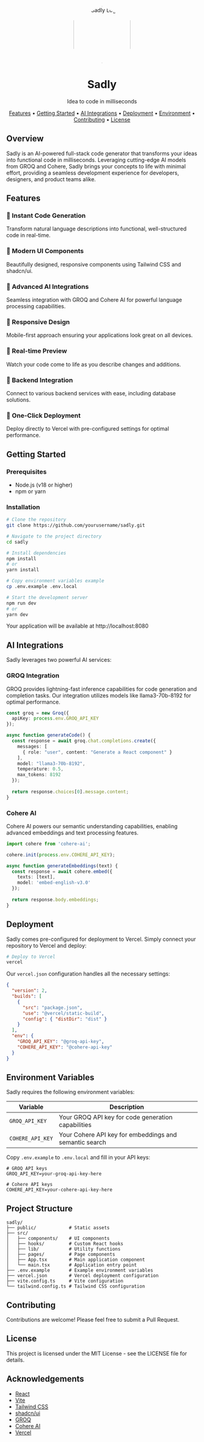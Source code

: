 
<p align="center">
  <img src="https://via.placeholder.com/150" alt="Sadly Logo" width="150" height="150" style="clip-path: polygon(50% 0%, 100% 25%, 100% 75%, 50% 100%, 0% 75%, 0% 25%);" />
</p>

<h1 align="center">Sadly</h1>
<p align="center">Idea to code in milliseconds</p>

<p align="center">
  <a href="#features">Features</a> •
  <a href="#getting-started">Getting Started</a> •
  <a href="#ai-integrations">AI Integrations</a> •
  <a href="#deployment">Deployment</a> •
  <a href="#environment-variables">Environment</a> •
  <a href="#contributing">Contributing</a> •
  <a href="#license">License</a>
</p>

## Overview

Sadly is an AI-powered full-stack code generator that transforms your ideas into functional code in milliseconds. Leveraging cutting-edge AI models from GROQ and Cohere, Sadly brings your concepts to life with minimal effort, providing a seamless development experience for developers, designers, and product teams alike.

## Features

### 🚀 Instant Code Generation
Transform natural language descriptions into functional, well-structured code in real-time.

### 🎨 Modern UI Components
Beautifully designed, responsive components using Tailwind CSS and shadcn/ui.

### 🧠 Advanced AI Integrations
Seamless integration with GROQ and Cohere AI for powerful language processing capabilities.

### 📱 Responsive Design
Mobile-first approach ensuring your applications look great on all devices.

### 🔄 Real-time Preview
Watch your code come to life as you describe changes and additions.

### 🔌 Backend Integration
Connect to various backend services with ease, including database solutions.

### 🚢 One-Click Deployment
Deploy directly to Vercel with pre-configured settings for optimal performance.

## Getting Started

### Prerequisites
- Node.js (v18 or higher)
- npm or yarn

### Installation

```bash
# Clone the repository
git clone https://github.com/yourusername/sadly.git

# Navigate to the project directory
cd sadly

# Install dependencies
npm install
# or
yarn install

# Copy environment variables example
cp .env.example .env.local

# Start the development server
npm run dev
# or
yarn dev
```

Your application will be available at http://localhost:8080

## AI Integrations

Sadly leverages two powerful AI services:

### GROQ Integration

GROQ provides lightning-fast inference capabilities for code generation and completion tasks. Our integration utilizes models like llama3-70b-8192 for optimal performance.

```typescript
const groq = new Groq({ 
  apiKey: process.env.GROQ_API_KEY 
});

async function generateCode() {
  const response = await groq.chat.completions.create({
    messages: [
      { role: "user", content: "Generate a React component" }
    ],
    model: "llama3-70b-8192",
    temperature: 0.5,
    max_tokens: 8192
  });
  
  return response.choices[0].message.content;
}
```

### Cohere AI

Cohere AI powers our semantic understanding capabilities, enabling advanced embeddings and text processing features.

```typescript
import cohere from 'cohere-ai';

cohere.init(process.env.COHERE_API_KEY);

async function generateEmbeddings(text) {
  const response = await cohere.embed({
    texts: [text],
    model: 'embed-english-v3.0'
  });
  
  return response.body.embeddings;
}
```

## Deployment

Sadly comes pre-configured for deployment to Vercel. Simply connect your repository to Vercel and deploy:

```bash
# Deploy to Vercel
vercel
```

Our `vercel.json` configuration handles all the necessary settings:

```json
{
  "version": 2,
  "builds": [
    {
      "src": "package.json",
      "use": "@vercel/static-build",
      "config": { "distDir": "dist" }
    }
  ],
  "env": {
    "GROQ_API_KEY": "@groq-api-key",
    "COHERE_API_KEY": "@cohere-api-key"
  }
}
```

## Environment Variables

Sadly requires the following environment variables:

| Variable | Description |
|----------|-------------|
| `GROQ_API_KEY` | Your GROQ API key for code generation capabilities |
| `COHERE_API_KEY` | Your Cohere API key for embeddings and semantic search |

Copy `.env.example` to `.env.local` and fill in your API keys:

```
# GROQ API keys
GROQ_API_KEY=your-groq-api-key-here

# Cohere API keys
COHERE_API_KEY=your-cohere-api-key-here
```

## Project Structure

```
sadly/
├── public/            # Static assets
├── src/
│   ├── components/    # UI components
│   ├── hooks/         # Custom React hooks
│   ├── lib/           # Utility functions
│   ├── pages/         # Page components
│   ├── App.tsx        # Main application component
│   └── main.tsx       # Application entry point
├── .env.example       # Example environment variables
├── vercel.json        # Vercel deployment configuration
├── vite.config.ts     # Vite configuration
└── tailwind.config.ts # Tailwind CSS configuration
```

## Contributing

Contributions are welcome! Please feel free to submit a Pull Request.

## License

This project is licensed under the MIT License - see the LICENSE file for details.

## Acknowledgements

- [React](https://reactjs.org/)
- [Vite](https://vitejs.dev/)
- [Tailwind CSS](https://tailwindcss.com/)
- [shadcn/ui](https://ui.shadcn.com/)
- [GROQ](https://groq.com/)
- [Cohere AI](https://cohere.ai/)
- [Vercel](https://vercel.com/)
